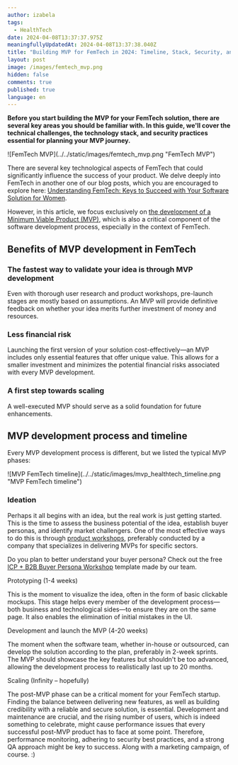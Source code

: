```yaml
---
author: izabela
tags:
  - HealthTech
date: 2024-04-08T13:37:37.975Z
meaningfullyUpdatedAt: 2024-04-08T13:37:38.040Z
title: "Building MVP for FemTech in 2024: Timeline, Stack, Security, and More"
layout: post
image: /images/femtech_mvp.png
hidden: false
comments: true
published: true
language: en
---
```

**Before you start building the MVP for your FemTech solution, there are several key areas you should be familiar with. In this guide, we'll cover the technical challenges, the technology stack, and security practices essential for planning your MVP journey.**

<div className="image">![FemTech MVP](../../static/images/femtech_mvp.png "FemTech MVP")</div>

There are several key technological aspects of FemTech that could significantly influence the success of your product. We delve deeply into FemTech in another one of our blog posts, which you are encouraged to explore here: [Understanding FemTech: Keys to Succeed with Your Software Solution for Women](/blog/keys-to-succeed-in-femtech/). 

However, in this article, we focus exclusively on [the development of a Minimum Viable Product (MVP)](/our-areas/mvp-development/), which is also a critical component of the software development process, especially in the context of FemTech.

## Benefits of MVP development in FemTech

### The fastest way to validate your idea is through MVP development

Even with thorough user research and product workshops, pre-launch stages are mostly based on assumptions. An MVP will provide definitive feedback on whether your idea merits further investment of money and resources.

### Less financial risk

Launching the first version of your solution cost-effectively—an MVP includes only essential features that offer unique value. This allows for a smaller investment and minimizes the potential financial risks associated with every MVP development.

### A first step towards scaling

A well-executed MVP should serve as a solid foundation for future enhancements.

## MVP development process and timeline

Every MVP development process is different, but we listed the typical MVP phases:

<div className="image">![MVP FemTech timeline](../../static/images/mvp_healthtech_timeline.png "MVP FemTech timeline")</div>

### Ideation

Perhaps it all begins with an idea, but the real work is just getting started. This is the time to assess the business potential of the idea, establish buyer personas, and identify market challengers. One of the most effective ways to do this is through [product workshops](/our-areas/product-workshops/), preferably conducted by a company that specializes in delivering MVPs for specific sectors.

Do you plan to better understand your buyer persona? Check out the free [ICP + B2B Buyer Persona Workshop](https://miro.com/miroverse/b2b-buyer-persona-workshop-template/) template made by our team.

Prototyping (1-4 weeks)

This is the moment to visualize the idea, often in the form of basic clickable mockups. This stage helps every member of the development process—both business and technological sides—to ensure they are on the same page. It also enables the elimination of initial mistakes in the UI.

Development and launch the MVP (4-20 weeks)

The moment when the software team, whether in-house or outsourced, can develop the solution according to the plan, preferably in 2-week sprints. The MVP should showcase the key features but shouldn't be too advanced, allowing the development process to realistically last up to 20 months.

Scaling (Infinity – hopefully)

The post-MVP phase can be a critical moment for your FemTech startup. Finding the balance between delivering new features, as well as building credibility with a reliable and secure solution, is essential. Development and maintenance are crucial, and the rising number of users, which is indeed something to celebrate, might cause performance issues that every successful post-MVP product has to face at some point. Therefore, performance monitoring, adhering to security best practices, and a strong QA approach might be key to success. Along with a marketing campaign, of course. :)